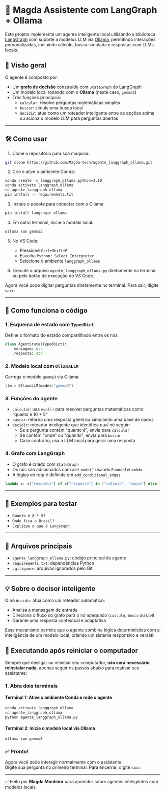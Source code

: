 # 🤖 Magda Assistente com LangGraph + Ollama

Este projeto implementa um agente inteligente local utilizando a biblioteca [LangGraph](https://python.langchain.com/docs/langgraph/) com suporte a modelos LLM via [Ollama](https://ollama.com/), permitindo interações personalizadas, incluindo cálculo, busca simulada e respostas com LLMs locais.

## 🚀 Visão geral

O agente é composto por:

- Um **grafo de decisão** construído com `StateGraph` do LangGraph
- Um modelo local rodando com o **Ollama** (neste caso, `gemma3`)
- Três funções principais:
  - `calcular`: resolve perguntas matemáticas simples
  - `buscar`: simula uma busca local
  - `decidir`: atua como um roteador inteligente entre as opções acima ou aciona o modelo LLM para perguntas abertas

---

## 🛠️ Como usar

1. Clone o repositório para sua máquina:

```bash
git clone https://github.com/Magda-tech/agente_langgraph_ollama.git
```

2. Crie e ative o ambiente Conda:

```bash
conda create -n langgraph_ollama python=3.10
conda activate langgraph_ollama
cd agente_langgraph_ollama
pip install -r requirements.txt
```

3. Instale o pacote para conectar com o Ollama:

```bash
pip install langchain-ollama
```

4. Em outro terminal, inicie o modelo local:

```bash
ollama run gemma3
```

5. No VS Code:

   - Pressione `Ctrl+Shift+P`
   - Escolha `Python: Select Interpreter`
   - Selecione o ambiente `langgraph_ollama`

6. Execute o arquivo `agente_langgraph_ollama.py` diretamente no terminal ou pelo botão de execução do VS Code.

Agora você pode digitar perguntas diretamente no terminal. Para sair, digite `sair`.

---

## 🧠 Como funciona o código

### 1. Esquema de estado com `TypedDict`

Define o formato do estado compartilhado entre os nós:

```python
class AgentState(TypedDict):
    mensagem: str
    resposta: str
```

### 2. Modelo local com `OllamaLLM`

Carrega o modelo `gemma3` via Ollama:

```python
llm = OllamaLLM(model="gemma3")
```

### 3. Funções do agente

- `calcular`: usa `eval()` para resolver perguntas matemáticas como "quanto é 10 \* 5"
- `buscar`: retorna uma resposta genérica simulando uma base de dados
- `decidir`: roteador inteligente que identifica qual nó seguir:
  - Se a pergunta contém "quanto é", envia para `calcular`
  - Se contém "onde" ou "quando", envia para `buscar`
  - Caso contrário, usa o LLM local para gerar uma resposta

### 4. Grafo com LangGraph

- O grafo é criado com `StateGraph`
- Os nós são adicionados com `add_node()` usando `RunnableLambda`
- A lógica de rota é definida em `add_conditional_edges`

```python
lambda x: x["resposta"] if x["resposta"] in ["calculo", "busca"] else "fim"
```

---

## 🧪 Exemplos para testar

- `Quanto é 8 * 5?`
- `Onde fica o Brasil?`
- `Explique o que é LangGraph`

---

## 📂 Arquivos principais

- `agente_langgraph_ollama.py`: código principal do agente
- `requirements.txt`: dependências Python
- `.gitignore`: arquivos ignorados pelo Git

---

## 💡 Sobre o decisor inteligente

O nó `decidir` atua como um roteador automático:

- Analisa a mensagem de entrada
- Direciona o fluxo do grafo para o nó adequado (`calculo`, `busca` ou `LLM`)
- Garante uma resposta contextual e adaptativa

Esse mecanismo permite que o agente combine lógica determinística com a inteligência de um modelo local, criando um sistema responsivo e versátil.

## 🔁 Executando após reiniciar o computador

Sempre que desligar ou reiniciar seu computador, **não será necessário reinstalar nada**, apenas seguir os passos abaixo para reativar seu assistente:

### 1. Abra dois terminais

#### Terminal 1: Ative o ambiente Conda e rode o agente

```bash
conda activate langgraph_ollama
cd agente_langgraph_ollama
python agente_langgraph_ollama.py
```

#### Terminal 2: Inicie o modelo local via Ollama

```bash
ollama run gemma3
```

### ✅ Pronto!

Agora você pode interagir normalmente com o assistente.\
Digite sua pergunta no primeiro terminal. Para encerrar, digite `sair`.

---

✅ Feito por **Magda Monteiro** para aprender sobre agentes inteligentes com modelos locais.

